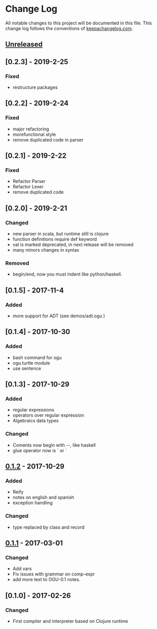 # Change Log
All notable changes to this project will be documented in this file. This change log follows the conventions of [keepachangelog.com](http://keepachangelog.com/).

## [Unreleased]

## [0.2.3] - 2019-2-25

### Fixed

- restructure packages

## [0.2.2] - 2019-2-24

### Fixed 

- major refactoring
- morefunctional style
- remove duplicated code in parser

## [0.2.1] - 2019-2-22

### Fixed

- Refactor Parser
- Refactor Lexer
- remove duplicated code

## [0.2.0] - 2019-2-21

### Changed

- new parser in scala, but runtime still is clojure
- function definitions require def keyword
- val is marked deprecated, in next release will be removed
- many minors changes in syntax

### Removed

- begin/end, now you must indent like python/haskell.


## [0.1.5] - 2017-11-4

### Added

- more support for ADT (see demos/adt.ogu   )

## [0.1.4] - 2017-10-30

### Added

- bash command for ogu
- ogu.turtle module
- use sentence

## [0.1.3] - 2017-10-29

### Added

- regular expressions
- operators over regular expression
- Algebraics data types

### Changed

- Coments now begin with --, like haskell
- glue operator now is ` or ´ 

## [0.1.2] - 2017-10-29

### Added

- Reify
- notes on english and spanish 
- exception handling

### Changed

- type replaced by class and record

## [0.1.1] - 2017-03-01

### Changed

- Add vars
- Fix issues with grammar on comp-expr
- add more text to OGU-0.1 notes.

## [0.1.0] - 2017-02-26

### Changed

- First compiler and interpreter based on Clojure runtime


[Unreleased]: https://github.com/your-name/ogu-lang/compare/0.1.1...HEAD
[0.1.2]: https://github.com/your-name/ogu-lang/compare/0.1.1...0.1.2
[0.1.1]: https://github.com/your-name/ogu-lang/compare/0.1.0...0.1.1
